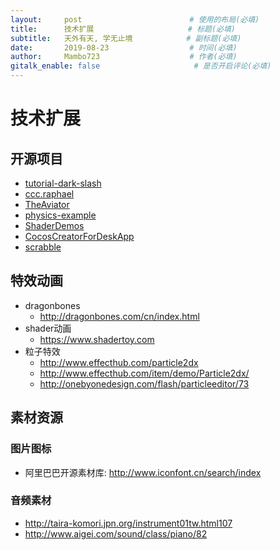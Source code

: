 ```yaml
---
layout:     post                        # 使用的布局(必填)
title:      技术扩展                     # 标题(必填)
subtitle:   天外有天, 学无止境            # 副标题(必填)
date:       2019-08-23                  # 时间(必填)
author:     Mambo723                    # 作者(必填)
gitalk_enable: false                     # 是否开启评论(必填)
---
```

# 技术扩展
## 开源项目
* [tutorial-dark-slash](https://github.com/cocos-creator/tutorial-dark-slash)
* [ccc.raphael](https://github.com/2youyou2/ccc.raphael)
* [TheAviator](https://github.com/2youyou2/TheAviator)
* [physics-example](https://github.com/2youyou2/physics-example)
* [ShaderDemos](https://github.com/fylz1125/ShaderDemos)
* [CocosCreatorForDeskApp](https://github.com/tidys/CocosCreatorForDeskApp)
* [scrabble](https://github.com/mambo723/scrabble)

## 特效动画
* dragonbones
  * http://dragonbones.com/cn/index.html
* shader动画
  * https://www.shadertoy.com
* 粒子特效
  * http://www.effecthub.com/particle2dx
  * http://www.effecthub.com/item/demo/Particle2dx/
  * http://onebyonedesign.com/flash/particleeditor/73


## 素材资源
### 图片图标
* 阿里巴巴开源素材库: http://www.iconfont.cn/search/index

### 音频素材
* http://taira-komori.jpn.org/instrument01tw.html107
* http://www.aigei.com/sound/class/piano/82
